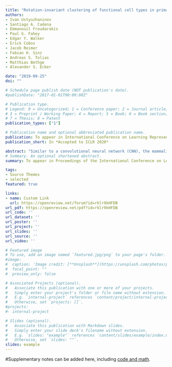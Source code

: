 ```yaml
---
title: "Rotation-invariant clustering of functional cell types in primary visual cortex"
authors:
- Ivan Ustyuzhaninov
- Santiago A. Cadena
- Emmanouil Froudarakis
- Paul G. Fahey
- Edgar Y. Walker
- Erick Cobos
- Jacob Reimer
- Fabian H. Sinz
- Andreas S. Tolias
- Matthias Bethge
- Alexander S. Ecker

date: "2019-09-25"
doi: ""

# Schedule page publish date (NOT publication's date).
#publishDate: "2017-01-01T00:00:00Z"

# Publication type.
# Legend: 0 = Uncategorized; 1 = Conference paper; 2 = Journal article;
# 3 = Preprint / Working Paper; 4 = Report; 5 = Book; 6 = Book section;
# 7 = Thesis; 8 = Patent
publication_types: ["1"]

# Publication name and optional abbreviated publication name.
publication: To appear in International Conference on Learning Representations (ICLR) 2020
publication_short: In *Accepted to ICLR 2020*

abstract: "Similar to a convolutional neural network (CNN), the mammalian retina encodes visual information into several dozen nonlinear feature maps, each formed by one ganglion cell type that tiles the visual space in an approximately shift-equivariant manner. Whether such organization into distinct cell types is maintained at the level of cortical image processing is an open question. Predictive models building upon convolutional features have been shown to provide state-of-the-art performance, and have recently been extended to include rotation equivariance in order to account for the orientation selectivity of V1 neurons. However, generally no direct correspondence between CNN feature maps and groups of individual neurons emerges in these models, thus rendering it an open question whether V1 neurons form distinct functional clusters. Here we build upon the rotation-equivariant representation of a CNN-based V1 model and propose a methodology for clustering the representations of neurons in this model to find functional cell types independent of preferred orientations of the neurons. We apply this method to a dataset of 6000 neurons and visualize the preferred stimuli of the resulting clusters. Our results highlight the range of non-linear computations in mouse V1."
# Summary. An optional shortened abstract.
summary: To appear in Proceedings of the International Conference on Learning Representations (ICLR) 2020

tags:
- Source Themes
- selected
featured: true

links:
- name: Custom Link
  url: https://openreview.net/forum?id=rklr9kHFDB
url_pdf: https://openreview.net/pdf?id=rklr9kHFDB
url_code: ''
url_dataset: ''
url_poster: ''
url_project: ''
url_slides: ''
url_source: ''
url_video: ''

# Featured image
# To use, add an image named `featured.jpg/png` to your page's folder. 
#image:
#  caption: 'Image credit: [**Unsplash**](https://unsplash.com/photos/pLCdAaMFLTE)'
#  focal_point: ""
#  preview_only: false

# Associated Projects (optional).
#   Associate this publication with one or more of your projects.
#   Simply enter your project's folder or file name without extension.
#   E.g. `internal-project` references `content/project/internal-project/index.md`.
#   Otherwise, set `projects: []`.
#projects:
#- internal-project

# Slides (optional).
#   Associate this publication with Markdown slides.
#   Simply enter your slide deck's filename without extension.
#   E.g. `slides: "example"` references `content/slides/example/index.md`.
#   Otherwise, set `slides: ""`.
slides: example
---
```

<!--
{{% alert note %}}
Click the *Cite* button above to demo the feature to enable visitors to import publication metadata into their reference management software.
{{% /alert %}}

{{% alert note %}}
Click the *Slides* button above to demo Academic's Markdown slides feature.
{{% /alert %}}
-->

#Supplementary notes can be added here, including [code and math](https://sourcethemes.com/academic/docs/writing-markdown-latex/).
